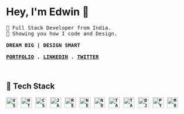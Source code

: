 
# Hey, I'm Edwin 🤟

<p>
  <samp>
    🌿 Full Stack Developer from India.<br>
    🌸 Showing you how I code and Design.
    <br>
    <br>
    <b>DREAM BIG | DESIGN SMART<b>
    <br>
    <br>
    <a href = "https://edwiee.vercel.app">PORTFOLIO</a> .
    <a href = "https://www.linkedin.com/in/edwinvs/">LINKEDIN</a> .
    <a href = "https://twitter.com/edwiiy">TWITTER</a>
  </samp>
</p><br>

## 🚀 Tech Stack
<code><img height="30" alt="VSCODE" src="https://cdn.jsdelivr.net/gh/devicons/devicon/icons/vscode/vscode-original.svg"></code>&nbsp;&nbsp;
<code><img height="30" alt="HTML" src="https://cdn.jsdelivr.net/gh/devicons/devicon/icons/html5/html5-original.svg"></code>&nbsp;&nbsp;
<code><img height="30" alt="CSS" src="https://cdn.jsdelivr.net/gh/devicons/devicon/icons/css3/css3-original.svg"></code>&nbsp;&nbsp;
<code><img height="30" alt="JAVACRIPT" src="https://cdn.jsdelivr.net/gh/devicons/devicon/icons/javascript/javascript-original.svg"></code>&nbsp;&nbsp;
<code><img height="30" alt="REACT" src="https://cdn.jsdelivr.net/gh/devicons/devicon/icons/react/react-original.svg"></code>&nbsp;&nbsp;
<code><img height="30" alt="NEXT" src="https://cdn.jsdelivr.net/gh/devicons/devicon/icons/nextjs/nextjs-original.svg"></code>&nbsp;&nbsp;
<code><img height="30" alt="NODE" src="https://cdn.jsdelivr.net/gh/devicons/devicon/icons/nodejs/nodejs-original.svg"></code>&nbsp;&nbsp;
<code><img height="30" alt="TAILWIND" src="https://cdn.jsdelivr.net/gh/devicons/devicon/icons/tailwindcss/tailwindcss-original.svg"></code>&nbsp;&nbsp;
<code><img height="30" alt="TAILWIND" src="https://cdn.jsdelivr.net/gh/devicons/devicon/icons/bootstrap/bootstrap-original.svg"></code>&nbsp;&nbsp;
<code><img height="30" alt="DJANGO" src="https://avatars.githubusercontent.com/u/27804?s=64&v=4"></code>&nbsp;&nbsp;
<code><img height="30" alt="PYTHON" src="https://cdn.jsdelivr.net/gh/devicons/devicon/icons/python/python-original.svg"></code>&nbsp;&nbsp;
<code><img height="30" alt="MONGO" src="https://cdn.jsdelivr.net/gh/devicons/devicon/icons/mongodb/mongodb-original.svg"></code>&nbsp;&nbsp;
<br />
<br />
<br />





